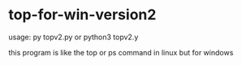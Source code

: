 # top-for-win-version2

usage: py topv2.py 
or
       python3 topv2.y

this program is like the top or ps command in linux but for windows
